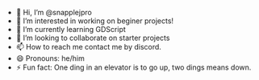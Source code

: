 - 👋 Hi, I’m @snapplejpro
- 👀 I’m interested in working on beginer projects!
- 🌱 I’m currently learning GDScript
- 💞️ I’m looking to collaborate on starter projects
- 📫 How to reach me contact me by discord.
- 😄 Pronouns: he/him
- ⚡ Fun fact: One ding in an elevator is to go up, two dings means down.

<!---
snapplejpro/snapplejpro is a ✨ special ✨ repository because its `README.md` (this file) appears on your GitHub profile.
You can click the Preview link to take a look at your changes.
--->
